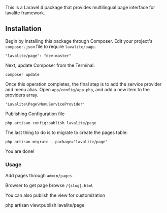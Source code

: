 This is a Laravel 4 package that provides multilingual page interface for lavalite framework.

## Installation

Begin by installing this package through Composer. Edit your project's `composer.json` file to require `lavalite/page`.

    "lavalite/page": "dev-master"

Next, update Composer from the Terminal:

    composer update

Once this operation completes, the final step is to add the service provider and menu alias. Open `app/config/app.php`, and add a new item to the providers array.

    'Lavalite\Page\MenuServiceProvider'

Publishing Configuration file

    php artisan config:publish lavalite/page
    

The last thing to do is to migrate to create the pages table:

    php artisan migrate --package="lavalite/page"

You are done!

### Usage


Add pages through `admin/pages`

Browser to get page browse `/{slug}.html`

You can also publish the view for customization

  php artisan view:publish lavalite/page
